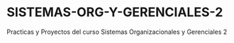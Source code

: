 # SISTEMAS-ORG-Y-GERENCIALES-2
Practicas y Proyectos del curso Sistemas Organizacionales y Gerenciales 2 
